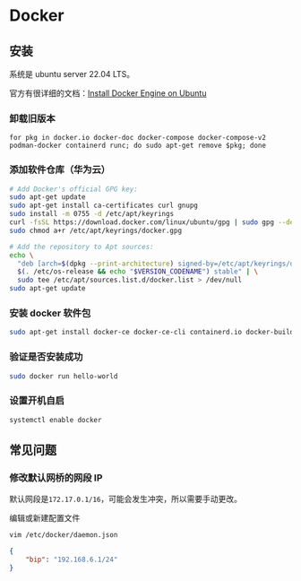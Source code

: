 # Docker

## 安装

系统是 ubuntu server 22.04 LTS。

官方有很详细的文档：[Install Docker Engine on Ubuntu](https://docs.docker.com/engine/install/ubuntu/)

### 卸载旧版本

```sh:no-order
for pkg in docker.io docker-doc docker-compose docker-compose-v2 podman-docker containerd runc; do sudo apt-get remove $pkg; done
```

### 添加软件仓库（华为云）

```sh
# Add Docker's official GPG key:
sudo apt-get update
sudo apt-get install ca-certificates curl gnupg
sudo install -m 0755 -d /etc/apt/keyrings
curl -fsSL https://download.docker.com/linux/ubuntu/gpg | sudo gpg --dearmor -o /etc/apt/keyrings/docker.gpg
sudo chmod a+r /etc/apt/keyrings/docker.gpg

# Add the repository to Apt sources:
echo \
  "deb [arch=$(dpkg --print-architecture) signed-by=/etc/apt/keyrings/docker.gpg] https://download.docker.com/linux/ubuntu \
  $(. /etc/os-release && echo "$VERSION_CODENAME") stable" | \
  sudo tee /etc/apt/sources.list.d/docker.list > /dev/null
sudo apt-get update
```

### 安装 docker 软件包

```sh
sudo apt-get install docker-ce docker-ce-cli containerd.io docker-buildx-plugin docker-compose-plugin
```

### 验证是否安装成功

```sh
sudo docker run hello-world
```

### 设置开机自启

```sh
systemctl enable docker
```

## 常见问题

### 修改默认网桥的网段 IP

默认网段是`172.17.0.1/16`，可能会发生冲突，所以需要手动更改。

编辑或新建配置文件

```sh
vim /etc/docker/daemon.json
```

```json
{
	"bip": "192.168.6.1/24"
}
```
